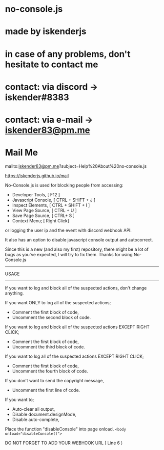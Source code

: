 # no-console.js
# made by iskenderjs
# in case of any problems, don't hesitate to contact me
# contact: via discord -> iskender#8383
# contact: via e-mail  -> iskender83@pm.me

# Mail Me
mailto:iskender83@pm.me?subject=Help%20About%20no-console.js

https://iskenderjs.github.io/mail

No-Console.js is used for blocking people from accessing:

- Developer Tools, [ F12 ]
- Javascript Console, [ CTRL + SHIFT + J ]
- Inspect Elements,  [ CTRL + SHIFT + I ]
- View Page Source, [ CTRL + U ]
- Save Page Source, [ CTRL+ S ]
- Context Menu; [ Right Click]

or logging the user ip and the event with discord webhook API.

It also has an option to disable javascript console output and autocorrect.

Since this is a new (and also my first) repository, there might be a lot of bugs as you've expected, I will try to fix them.
Thanks for using No-Console.js




--------------------------------------------------------------------------------------------------------------------------------------------

USAGE 

--------------------------------------------------------------------------------------------------------------------------------------------

If you want to log and block all of the suspected actions, don't change anything.

If you want ONLY to log all of the suspected actions;

- Comment the first block of code,
- Uncomment the second block of code.

If you want to log and block all of the suspected actions  EXCEPT RIGHT CLICK;
- Comment the first block of code,
- Uncomment the third block of code.

If you want to log all of the suspected actions  EXCEPT RIGHT CLICK;
- Comment the first block of code,
- Uncomment the fourth block of code.

If you don't want to send the copyright message,
- Uncomment the first line of code.

If you want to;
- Auto-clear all output,
- Disable document.designMode,
- Disable auto-complete,

Place the function "disableConsole" into page onload.
```<body onload="disableConsole()">```


DO NOT FORGET TO ADD YOUR WEBHOOK URL ( Line 6 )
